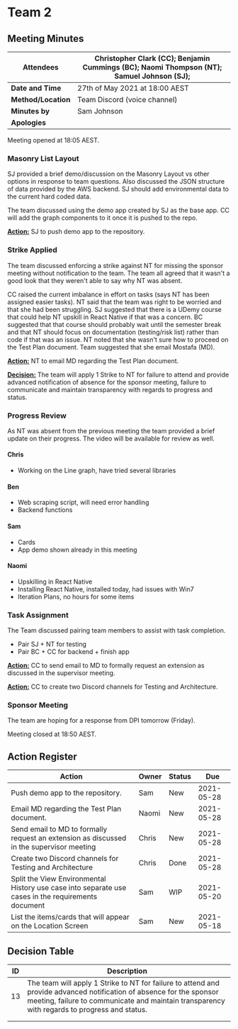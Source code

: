 # Team 2 

## Meeting Minutes

| **Attendees**       | Christopher Clark (CC); Benjamin Cummings (BC); Naomi Thompson (NT); Samuel Johnson (SJ); |
| ------------------- | ------------------------------------------------------------ |
| **Date and Time**   | 27th of May 2021 at 18:00 AEST                               |
| **Method/Location** | Team Discord (voice channel)                                 |
| **Minutes by**      | Sam Johnson                                                  |
| **Apologies**       |                                                              |

Meeting opened at 18:05 AEST.

### Masonry List Layout

SJ provided a brief demo/discussion on the Masonry Layout vs other options in response to team questions. Also discussed the JSON structure of data provided by the AWS backend. SJ should add environmental data to the current hard coded data.

The team discussed using the demo app created by SJ as the base app. CC will add the graph components to it once it is pushed to the repo. 

[**Action:**](#Action-Register) SJ to push demo app to the repository.

### Strike Applied

The team discussed enforcing a strike against NT for missing the sponsor meeting without notification to the team. The team all agreed that it wasn't a good look that they weren't able to say why NT was absent.

CC raised the current imbalance in effort on tasks (says NT has been assigned easier tasks). NT said that the team was right to be worried and that she had been struggling. SJ suggested that there is a UDemy course that could help NT upskill in React Native if that was a concern. BC suggested that that course should probably wait until the semester break and that NT should focus on documentation (testing/risk list) rather than code if that was an issue. NT noted that she wasn't sure how to proceed on the Test Plan document. Team suggested that she email Mostafa (MD).

[**Action:**](#Action-Register) NT to email MD regarding the Test Plan document. 

[**Decision:**](#Decision-Table) The team will apply 1 Strike to NT for failure to attend and provide advanced notification of absence for the sponsor meeting, failure to communicate and maintain transparency with regards to progress and status.

### Progress Review

As NT was absent from the previous meeting the team provided a brief update on their progress. The video will be available for review as well.

#### Chris

- Working on the Line graph, have tried several libraries

#### Ben

- Web scraping script, will need error handling
- Backend functions

#### Sam

- Cards
- App demo shown already in this meeting

#### Naomi

- Upskilling in React Native
- Installing React Native, installed today, had issues with Win7
- Iteration Plans, no hours for some items

### Task Assignment

The Team discussed pairing team members to assist with task completion.

- Pair SJ + NT for testing
- Pair BC + CC for backend + finish app

[**Action:**](#Action-Register) CC to send email to MD to formally request an extension as discussed in the supervisor meeting.

[**Action:**](#Action-Register) CC to create two Discord channels for Testing and Architecture.

### Sponsor Meeting

The team are hoping for a response from DPI tomorrow (Friday).

Meeting closed at 18:50 AEST.

## Action Register

| Action                                                       | Owner | Status | Due        |
| ------------------------------------------------------------ | ----- | ------ | ---------- |
| Push demo app to the repository.                             | Sam   | New    | 2021-05-28 |
| Email MD regarding the Test Plan document.                   | Naomi | New    | 2021-05-28 |
| Send email to MD to formally request an extension as discussed in the supervisor meeting | Chris | New    | 2021-05-28 |
| Create two Discord channels for Testing and Architecture     | Chris | Done   | 2021-05-28 |
| Split the View Environmental History use case into separate use cases in the requirements document | Sam   | WIP    | 2021-05-20 |
| List the items/cards that will appear on the Location Screen | Sam   | New    | 2021-05-18 |



## Decision Table

| ID   | Description                                                  |
| ---- | ------------------------------------------------------------ |
| 13   | The team will apply 1 Strike to NT for failure to attend and provide advanced notification of absence for the sponsor meeting, failure to communicate and maintain transparency with regards to progress and status. |
|      |                                                              |
|      |                                                              |

